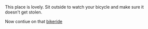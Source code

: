This place is lovely. Sit outside to watch your bicycle and make sure it doesn't get stolen.

Now contiue on that [bikeride](../bikeride.md)
